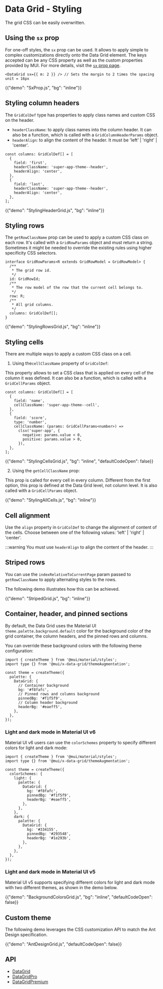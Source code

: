 # Data Grid - Styling

<p class="description">The grid CSS can be easily overwritten.</p>

## Using the `sx` prop

For one-off styles, the `sx` prop can be used.
It allows to apply simple to complex customizations directly onto the Data Grid element.
The keys accepted can be any CSS property as well as the custom properties provided by MUI.
For more details, visit the [`sx` prop page](/system/getting-started/the-sx-prop/).

```tsx
<DataGrid sx={{ m: 2 }} /> // Sets the margin to 2 times the spacing unit = 16px
```

{{"demo": "SxProp.js", "bg": "inline"}}

## Styling column headers

The `GridColDef` type has properties to apply class names and custom CSS on the header.

- `headerClassName`: to apply class names into the column header. It can also be a function, which is called with a `GridColumnHeaderParams` object.
- `headerAlign`: to align the content of the header. It must be 'left' | 'right' | 'center'.

```tsx
const columns: GridColDef[] = [
  {
    field: 'first',
    headerClassName: 'super-app-theme--header',
    headerAlign: 'center',
  },
  {
    field: 'last',
    headerClassName: 'super-app-theme--header',
    headerAlign: 'center',
  },
];
```

{{"demo": "StylingHeaderGrid.js", "bg": "inline"}}

## Styling rows

The `getRowClassName` prop can be used to apply a custom CSS class on each row. It's called with a `GridRowParams` object and must return a string. Sometimes it might be needed to override the existing rules using higher specificity CSS selectors.

```tsx
interface GridRowParams<R extends GridRowModel = GridRowModel> {
  /**
   * The grid row id.
   */
  id: GridRowId;
  /**
   * The row model of the row that the current cell belongs to.
   */
  row: R;
  /**
   * All grid columns.
   */
  columns: GridColDef[];
}
```

{{"demo": "StylingRowsGrid.js", "bg": "inline"}}

## Styling cells

There are multiple ways to apply a custom CSS class on a cell.

1. Using the`cellClassName` property of `GridColDef`:

This property allows to set a CSS class that is applied on every cell of the column it was defined.
It can also be a function, which is called with a `GridCellParams` object.

```tsx
const columns: GridColDef[] = [
  {
    field: 'name',
    cellClassName: 'super-app-theme--cell',
  },
  {
    field: 'score',
    type: 'number',
    cellClassName: (params: GridCellParams<number>) =>
      clsx('super-app', {
        negative: params.value < 0,
        positive: params.value > 0,
      }),
  },
];
```

{{"demo": "StylingCellsGrid.js", "bg": "inline", "defaultCodeOpen": false}}

2. Using the `getCellClassName` prop:

This prop is called for every cell in every column.
Different from the first option, this prop is defined at the Data Grid level, not column level.
It is also called with a `GridCellParams` object.

{{"demo": "StylingAllCells.js", "bg": "inline"}}

## Cell alignment

Use the `align` property in `GridColDef` to change the alignment of content of the cells.
Choose between one of the following values: 'left' | 'right' | 'center'.

:::warning
You must use `headerAlign` to align the content of the header.
:::

## Striped rows

You can use the `indexRelativeToCurrentPage` param passed to `getRowClassName` to apply alternating styles to the rows.

The following demo illustrates how this can be achieved.

{{"demo": "StripedGrid.js", "bg": "inline"}}

## Container, header, and pinned sections

By default, the Data Grid uses the Material UI `theme.palette.background.default` color for the background color of the grid container, the column headers, and the pinned rows and columns.

You can override these background colors with the following theme configuration:

```tsx
import { createTheme } from '@mui/material/styles';
import type {} from '@mui/x-data-grid/themeAugmentation';

const theme = createTheme({
  palette: {
    DataGrid: {
      // Container background
      bg: '#f8fafc',
      // Pinned rows and columns background
      pinnedBg: '#f1f5f9',
      // Column header background
      headerBg: '#eaeff5',
    },
  },
});
```

### Light and dark mode in Material UI v6

Material UI v6 users can use the `colorSchemes` property to specify different colors for light and dark mode:

```tsx
import { createTheme } from '@mui/material/styles';
import type {} from '@mui/x-data-grid/themeAugmentation';

const theme = createTheme({
  colorSchemes: {
    light: {
      palette: {
        DataGrid: {
          bg: '#f8fafc',
          pinnedBg: '#f1f5f9',
          headerBg: '#eaeff5',
        },
      },
    },
    dark: {
      palette: {
        DataGrid: {
          bg: '#334155',
          pinnedBg: '#293548',
          headerBg: '#1e293b',
        },
      },
    },
  },
});
```

### Light and dark mode in Material UI v5

Material UI v5 supports specifying different colors for light and dark mode with two different themes, as shown in the demo below.

{{"demo": "BackgroundColorsGrid.js", "bg": "inline", "defaultCodeOpen": false}}

## Custom theme

The following demo leverages the CSS customization API to match the Ant Design specification.

{{"demo": "AntDesignGrid.js", "defaultCodeOpen": false}}

## API

- [DataGrid](/x/api/data-grid/data-grid/)
- [DataGridPro](/x/api/data-grid/data-grid-pro/)
- [DataGridPremium](/x/api/data-grid/data-grid-premium/)
